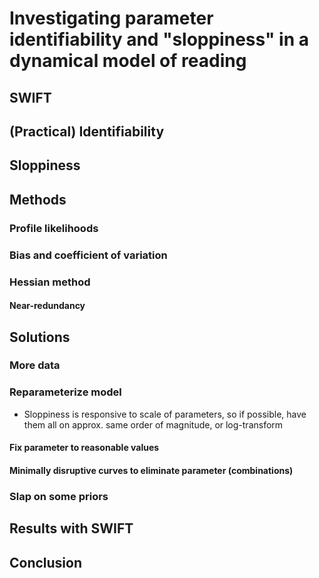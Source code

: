 # Investigating parameter identifiability and "sloppiness" in a dynamical model of reading

## SWIFT

## (Practical) Identifiability

## Sloppiness

## Methods

### Profile likelihoods

### Bias and coefficient of variation

### Hessian method

#### Near-redundancy

## Solutions

### More data

### Reparameterize model

- Sloppiness is responsive to scale of parameters, so if possible, have them all on approx. same order of magnitude, or log-transform

#### Fix parameter to reasonable values

#### Minimally disruptive curves to eliminate parameter (combinations)

### Slap on some priors

## Results with SWIFT

## Conclusion


